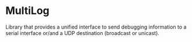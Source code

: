 # MultiLog
Library that provides a unified interface to send debugging information to a serial interface or/and a UDP destination (broadcast or unicast).
